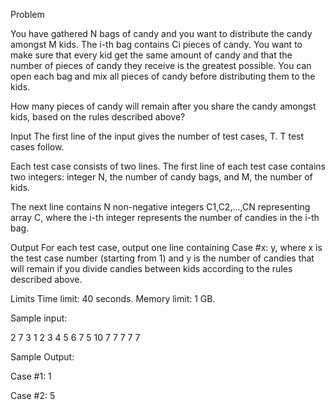 Problem

You have gathered N bags of candy and you want to distribute the candy amongst M kids. The i-th bag contains Ci pieces of candy. You want to make sure that every kid get the same amount of candy and that the number of pieces of candy they receive is the greatest possible. You can open each bag and mix all pieces of candy before distributing them to the kids.

How many pieces of candy will remain after you share the candy amongst kids, based on the rules described above?

Input
The first line of the input gives the number of test cases, T. T test cases follow.

Each test case consists of two lines. The first line of each test case contains two integers: integer N, the number of candy bags, and M, the number of kids.

The next line contains N non-negative integers C1,C2,…,CN representing array C, where the i-th integer represents the number of candies in the i-th bag.

Output
For each test case, output one line containing Case #x: y, where x is the test case number (starting from 1) and y is the number of candies that will remain if you divide candies between kids according to the rules described above.

Limits
Time limit: 40 seconds.
Memory limit: 1 GB.


Sample input: 

2
7 3
1 2 3 4 5 6 7
5 10
7 7 7 7 7

Sample Output:

Case #1: 1

Case #2: 5
